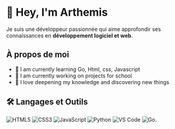 # 👋 Hey, I'm Arthemis

Je suis une développeur passionnée qui aime approfondir ses connaissances en **développement logiciel et web**.

## À propos de moi
- 🌱 I am currently learning Go, Html, css, Javascript
- 🔨 I am currently working on projects for school
- 🧠 I love deepening my knowledge and discovering new things

## 🛠️ Langages et Outils
![HTML5](https://img.shields.io/badge/HTML5-orange?style=for-the-badge&logo=html5&logoColor=white)
![CSS3](https://img.shields.io/badge/CSS3-grey?style=for-the-badge&logo=css3&logoColor=white)
![JavaScript](https://img.shields.io/badge/JavaScript-yellow?style=for-the-badge&logo=javascript&logoColor=white)
![Python](https://img.shields.io/badge/Python-#c6eb34?style=for-the-badge&logo=python&logoColor=white)
![VS Code](https://img.shields.io/badge/VS_Code-#3496eb?style=for-the-badge&logo=visualstudiocode&logoColor=white)
![Go](https://img.shields.io/badge/Go-blue?style=for-the-badge&logo=go&logoColor=white).
